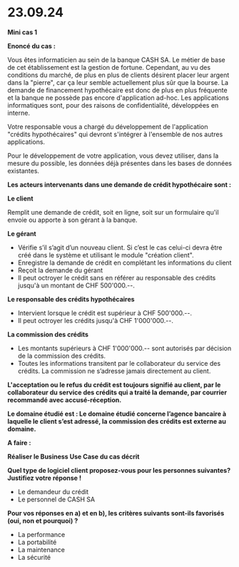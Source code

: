# **23.09.24**

**Mini cas 1**

**Enoncé du cas :**

Vous êtes informaticien au sein de la banque CASH SA. Le métier de base de cet établissement est la gestion de fortune. Cependant, au vu des conditions du marché, de plus en plus de clients désirent placer leur argent dans la "pierre", car ça leur semble actuellement plus sûr que la bourse. La demande de financement hypothécaire est donc de plus en plus fréquente et la banque ne possède pas encore d'application ad-hoc. Les applications informatiques sont, pour des raisons de confidentialité, développées en interne.

Votre responsable vous a chargé du développement de l'application "crédits hypothécaires" qui devront s'intégrer à l'ensemble de nos autres applications.

Pour le développement de votre application, vous devez utiliser, dans la mesure du possible, les données déjà présentes dans les bases de données existantes.

**Les acteurs intervenants dans une demande de crédit hypothécaire sont :**

**Le client**

Remplit une demande de crédit, soit en ligne, soit sur un formulaire qu'il envoie ou apporte à son gérant à la banque.

**Le gérant**

- Vérifie s’il s’agit d’un nouveau client. Si c’est le cas celui-ci devra être créé dans le système et utilisant le module "création client".
- Enregistre la demande de crédit en complétant les informations du client
- Reçoit la demande du gérant
- Il peut octroyer le crédit sans en référer au responsable des crédits jusqu'à un montant de CHF 500'000.--.

**Le responsable des crédits hypothécaires**

- Intervient lorsque le crédit est supérieur à CHF 500'000.--.
- Il peut octroyer les crédits jusqu'à CHF 1'000'000.--.

**La commission des crédits**

- Les montants supérieurs à CHF 1'000'000.-- sont autorisés par décision de la commission des crédits.
- Toutes les informations transitent par le collaborateur du service des crédits. La commission ne s’adresse jamais directement au client.

**L'acceptation ou le refus du crédit est toujours signifié au client, par le collaborateur du service des crédits qui a traité la demande, par courrier recommandé avec accusé-réception.**

**Le domaine étudié est : Le domaine étudié concerne l’agence bancaire à laquelle le client s’est adressé, la commission des crédits est externe au domaine.**

**A faire :**

**Réaliser le Business Use Case du cas décrit**

**Quel type de logiciel client proposez-vous pour les personnes suivantes? Justifiez votre réponse !**

- Le demandeur du crédit
- Le personnel de CASH SA

**Pour vos réponses en a) et en b), les critères suivants sont-ils favorisés (oui, non et pourquoi) ?**

- La performance
- La portabilité
- La maintenance
- La sécurité
